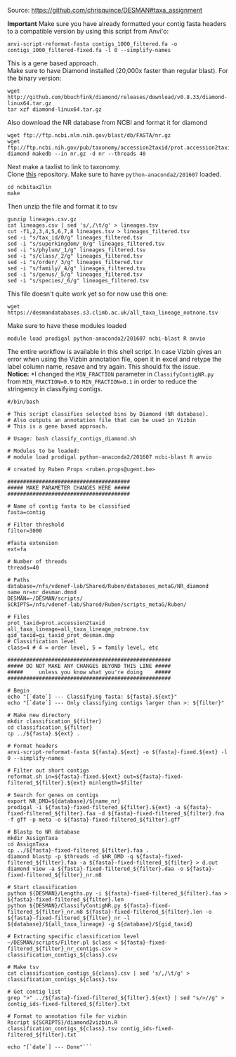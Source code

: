 Source: https://github.com/chrisquince/DESMAN#taxa_assignment  

**Important** Make sure you have already formatted your contig fasta headers to a compatible version by using this script from Anvi'o:
```
anvi-script-reformat-fasta contigs_1000_filtered.fa -o contigs_1000_filtered-fixed.fa -l 0 --simplify-names
```

This is a gene based approach.  
Make sure to have Diamond installed (20,000x faster than regular blast). For the binary version:  
```
wget http://github.com/bbuchfink/diamond/releases/download/v0.8.33/diamond-linux64.tar.gz
tar xzf diamond-linux64.tar.gz
```
Also download the NR database from NCBI and format it for diamond
```
wget ftp://ftp.ncbi.nlm.nih.gov/blast/db/FASTA/nr.gz
wget ftp://ftp.ncbi.nih.gov/pub/taxonomy/accession2taxid/prot.accession2taxid.gz
diamond makedb --in nr.gz -d nr --threads 40
```
Next make a taxlist to link to taxonomy.  
Clone [this](https://github.com/zyxue/ncbitax2lin) repository.
Make sure to have <code>python-anaconda2/201607</code> loaded. 
```
cd ncbitax2lin
make
```
Then unzip the file and format it to tsv 
```
gunzip lineages.csv.gz
cat lineages.csv | sed 's/,/\t/g' > lineages.tsv
cut -f1,2,3,4,5,6,7,8 lineages.tsv > lineages_filtered.tsv
sed -i "s/tax_id/0/g" lineages_filtered.tsv
sed -i "s/superkingdom/_0/g" lineages_filtered.tsv
sed -i "s/phylum/_1/g" lineages_filtered.tsv
sed -i "s/class/_2/g" lineages_filtered.tsv
sed -i "s/order/_3/g" lineages_filtered.tsv
sed -i "s/family/_4/g" lineages_filtered.tsv
sed -i "s/genus/_5/g" lineages_filtered.tsv
sed -i "s/species/_6/g" lineages_filtered.tsv
``` 
This file doesn't quite work yet so for now use this one:
```
wget https://desmandatabases.s3.climb.ac.uk/all_taxa_lineage_notnone.tsv
```
Make sure to have these modules loaded
```
module load prodigal python-anaconda2/201607 ncbi-blast R anvio
```

The entire workflow is available in this shell script. In case Vizbin gives an error when using the Vizbin annotation file, open it in excel and retype the label column name, resave and try again. This should fix the issue.  
**Notice:** *I changed the `MIN_FRACTION` parameter in `ClassifyContigNR.py` from `MIN_FRACTION=0.9` to `MIN_FRACTION=0.1` in order to reduce the stringency in classifying contigs.

```
#/bin/bash

# This script classifies selected bins by Diamond (NR database).
# Also outputs an annotation file that can be used in Vizbin
# This is a gene based approach.

# Usage: bash classify_contigs_diamond.sh

# Modules to be loaded:
# module load prodigal python-anaconda2/201607 ncbi-blast R anvio

# created by Ruben Props <ruben.props@ugent.be>

#######################################
##### MAKE PARAMETER CHANGES HERE #####
#######################################

# Name of contig fasta to be classified
fasta=contig

# Filter threshold
filter=3000

#fasta extension
ext=fa

# Number of threads
threads=40

# Paths
database=/nfs/vdenef-lab/Shared/Ruben/databases_metaG/NR_diamond
name_nr=nr_desman.dmnd
DESMAN=~/DESMAN/scripts/
SCRIPTS=/nfs/vdenef-lab/Shared/Ruben/scripts_metaG/Ruben/

# Files
prot_taxid=prot.accession2taxid
all_taxa_lineage=all_taxa_lineage_notnone.tsv
gid_taxid=gi_taxid_prot_desman.dmp
# Classification level
class=4 # 4 = order level, 5 = family level, etc

####################################################
##### DO NOT MAKE ANY CHANGES BEYOND THIS LINE #####
#####     unless you know what you're doing    #####
####################################################

# Begin
echo "[`date`] --- Classifying fasta: ${fasta}.${ext}"
echo "[`date`] --- Only classifying contigs larger than >: ${filter}"

# Make new directory
mkdir classification_${filter}
cd classification_${filter}
cp ../${fasta}.${ext} .

# Format headers
anvi-script-reformat-fasta ${fasta}.${ext} -o ${fasta}-fixed.${ext} -l 0 --simplify-names

# Filter out short contigs
reformat.sh in=${fasta}-fixed.${ext} out=${fasta}-fixed-filtered_${filter}.${ext} minlength=$filter

# Search for genes on contigs
export NR_DMD=${database}/${name_nr}
prodigal -i ${fasta}-fixed-filtered_${filter}.${ext} -a ${fasta}-fixed-filtered_${filter}.faa -d ${fasta}-fixed-filtered_${filter}.fna  -f gff -p meta -o ${fasta}-fixed-filtered_${filter}.gff

# Blastp to NR database
mkdir AssignTaxa
cd AssignTaxa
cp ../${fasta}-fixed-filtered_${filter}.faa .
diamond blastp -p $threads -d $NR_DMD -q ${fasta}-fixed-filtered_${filter}.faa -a ${fasta}-fixed-filtered_${filter} > d.out
diamond view -a ${fasta}-fixed-filtered_${filter}.daa -o ${fasta}-fixed-filtered_${filter}_nr.m8

# Start classification
python ${DESMAN}/Lengths.py -i ${fasta}-fixed-filtered_${filter}.faa > ${fasta}-fixed-filtered_${filter}.len
python ${DESMAN}/ClassifyContigNR.py ${fasta}-fixed-filtered_${filter}_nr.m8 ${fasta}-fixed-filtered_${filter}.len -o ${fasta}-fixed-filtered_${filter}_nr -l ${database}/${all_taxa_lineage} -g ${database}/${gid_taxid}

# Extracting specific classification level
~/DESMAN/scripts/Filter.pl $class < ${fasta}-fixed-filtered_${filter}_nr_contigs.csv > classification_contigs_${class}.csv

# Make tsv
cat classification_contigs_${class}.csv | sed 's/,/\t/g' > classification_contigs_${class}.tsv

# Get contig list
grep ">" ../${fasta}-fixed-filtered_${filter}.${ext} | sed "s/>//g" > contig_ids-fixed-filtered_${filter}.txt

# Format to annotation file for vizbin
Rscript ${SCRIPTS}/diamond2vizbin.R classification_contigs_${class}.tsv contig_ids-fixed-filtered_${filter}.txt

echo "[`date`] --- Done"```
